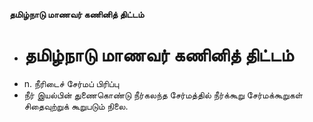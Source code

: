 **தமிழ்நாடு மாணவர் கணினித் திட்டம்**
- # தமிழ்நாடு மாணவர் கணினித் திட்டம்
- n. நீரிடைச் சேர்மப் பிரிப்பு
- நீர் இயல்பின் துணைகொண்டு நீர்கலந்த சேர்மத்தில் நீர்க்கூறு சேர்மக்கூறுகள் சிதைவுற்றுக் கூறுபடும் நிலை.

